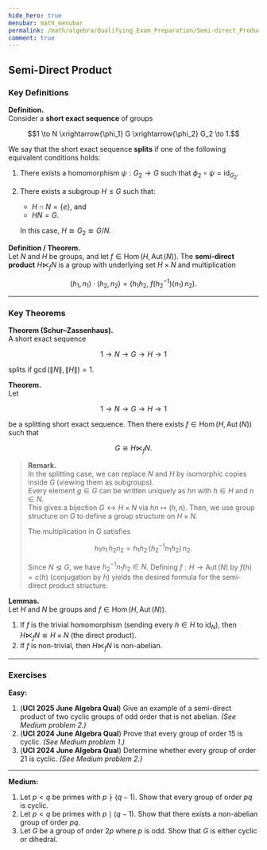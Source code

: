 ```yaml
---
hide_hero: true
menubar: math_menubar
permalink: /math/algebra/Qualifying_Exam_Preparation/Semi-direct_Product
comment: true
---
```

## Semi-Direct Product

### Key Definitions

**Definition.**  
Consider a **short exact sequence** of groups

$$1 \to N \xrightarrow{\phi_1} G \xrightarrow{\phi_2} G_2 \to 1.$$

We say that the short exact sequence **splits** if one of the following equivalent conditions holds:

1. There exists a homomorphism $\psi: G_2 \to G$ such that $\phi_2 \circ \psi = \mathrm{id}_{G_2}$.
2. There exists a subgroup $H \leq G$ such that:
   - $H \cap N = \{e\}$, and  
   - $HN = G$.  

   In this case, $H \cong G_2 \cong G/N$.


**Definition / Theorem.**  
Let $N$ and $H$ be groups, and let $f \in \operatorname{Hom}(H, \operatorname{Aut}(N))$.
The **semi-direct product** $H \ltimes_f N$ is a group with underlying set $H \times N$ and multiplication

$$(h_1, n_1) \cdot (h_2, n_2) = \big(h_1 h_2, \ f(h_2^{-1})(n_1) \, n_2\big).$$

---

### Key Theorems

**Theorem (Schur–Zassenhaus).**  
A short exact sequence

$$1 \to N \to G \to H \to 1$$

splits if $\gcd(\|N\|, \|H\|) = 1$.

**Theorem.**  
Let

$$1 \to N \to G \to H \to 1$$

be a splitting short exact sequence. Then there exists $f \in \operatorname{Hom}(H, \operatorname{Aut}(N))$ such that

$$G \cong H \ltimes_f N.$$

> **Remark.**  
> In the splitting case, we can replace $N$ and $H$ by isomorphic copies inside $G$ (viewing them as subgroups).  
> Every element $g \in G$ can be written uniquely as $h n$ with $h \in H$ and $n \in N$.  
> This gives a bijection $G \leftrightarrow H \times N$ via $h n \mapsto (h, n)$. Then, we use group structure on $G$ to 
> define a group structure on $H\times N$. 
> 
> The multiplication in $G$ satisfies
> 
> $$h_1 n_1 \, h_2 n_2 = h_1 h_2 \, (h_2^{-1} n_1 h_2) \, n_2.$$
> 
> Since $N \trianglelefteq G$, we have $h_2^{-1} n_1 h_2 \in N$.
> Defining $f: H \to \operatorname{Aut}(N)$ by $f(h) = c(h)$ (conjugation by $h$) yields the desired formula for the semi-direct product structure.


**Lemmas.**  
Let $H$ and $N$ be groups and $f \in \operatorname{Hom}(H, \operatorname{Aut}(N))$.

1. If $f$ is the trivial homomorphism (sending every $h \in H$ to $\mathrm{id}_N$), then $H \ltimes_f N \cong H \times N$ (the direct product).
2. If $f$ is non-trivial, then $H \ltimes_f N$ is non-abelian.

---

### Exercises

**Easy:**

1. (**UCI 2025 June Algebra Qual**) Give an example of a semi-direct product of two cyclic groups of odd order that is not abelian. *(See Medium problem 2.)*
2. (**UCI 2024 June Algebra Qual**) Prove that every group of order $15$ is cyclic. *(See Medium problem 1.)*
3. (**UCI 2024 June Algebra Qual**) Determine whether every group of order $21$ is cyclic. *(See Medium problem 2.)*

---

**Medium:**

1. Let $p < q$ be primes with $p \nmid (q-1)$. Show that every group of order $pq$ is cyclic.
2. Let $p < q$ be primes with $p \mid (q-1)$. Show that there exists a non-abelian group of order $pq$.
3. Let $G$ be a group of order $2p$ where $p$ is odd. Show that $G$ is either cyclic or dihedral.